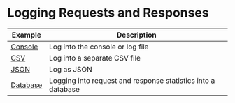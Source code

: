# Logging Requests and Responses

|Example|Description|
|---|---|
|[Console](console)|Log into the console or log file |
|[CSV](csv)|Log into a separate CSV file|
|[JSON](json)|Log as JSON|
|[Database](jdbc-database)|Logging into request and response statistics into a database|

